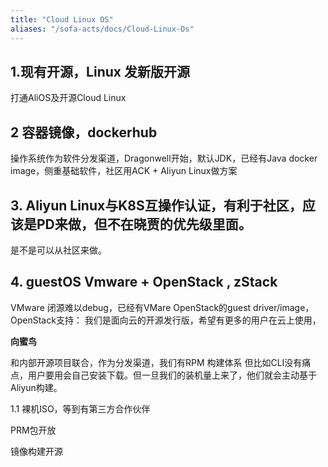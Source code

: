 ```yaml
---
title: "Cloud Linux OS"
aliases: "/sofa-acts/docs/Cloud-Linux-Os"
---
```


## 1.现有开源，Linux 发新版开源

打通AliOS及开源Cloud Linux

## 2 容器镜像，dockerhub
操作系统作为软件分发渠道，Dragonwell开始，默认JDK，已经有Java docker image，侧重基础软件，社区用ACK + Aliyun Linux做方案

## 3. Aliyun Linux与K8S互操作认证，有利于社区，应该是PD来做，但不在晓贾的优先级里面。
是不是可以从社区来做。

## 4. guestOS  Vmware + OpenStack , zStack
VMware 闭源难以debug，已经有VMare OpenStack的guest driver/image，OpenStack支持：
我们是面向云的开源发行版，希望有更多的用户在云上使用，

**向蜜鸟**

和内部开源项目联合，作为分发渠道，我们有RPM 构建体系
但比如CLI没有痛点，用户要用会自己安装下载。但一旦我们的装机量上来了，他们就会主动基于Aliyun构建。

1.1 裸机ISO，等到有第三方合作伙伴

PRM包开放

镜像构建开源